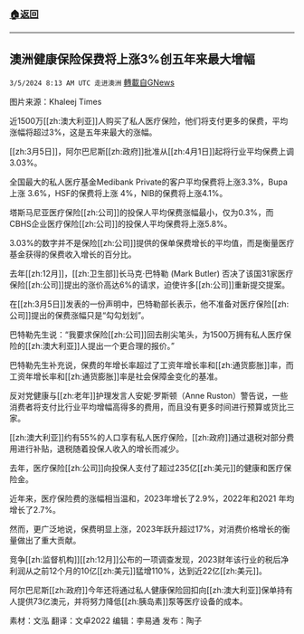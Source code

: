 ###  [:house:返回](README.md)
---


## 澳洲健康保险保费将上涨3%创五年来最大增幅
`3/5/2024 8:13 AM UTC 走进澳洲` [轉載自GNews](https://gnews.org/articles/2366294)

图片来源：Khaleej Times

近1500万[[zh:澳大利亚]]人购买了私人医疗保险，他们将支付更多的保费，平均涨幅将超过3%，这是五年来最大的涨幅。

[[zh:3月5日]]，阿尔巴尼斯[[zh:政府]]批准从[[zh:4月1日]]起将行业平均保费上调3.03%。

全国最大的私人医疗基金Medibank Private的客户平均保费将上涨3.3%，Bupa上涨 3.6%，HSF的保费将上涨 4%，NIB的保费将上涨4.1%。

塔斯马尼亚医疗保险[[zh:公司]]的投保人平均保费涨幅最小，仅为0.3%，而CBHS企业医疗保险[[zh:公司]]的投保人平均保费将上涨5.8%。

3.03%的数字并不是保险[[zh:公司]]提供的保单保费增长的平均值，而是衡量医疗基金获得的保费收入增长的百分比。

去年[[zh:12月]]，[[zh:卫生部]]长马克·巴特勒 (Mark Butler) 否决了该国31家医疗保险[[zh:公司]]提出的涨价高达6%的请求，迫使许多[[zh:公司]]重新提交提案。

在[[zh:3月5日]]发表的一份声明中，巴特勒部长表示，他不准备对医疗保险[[zh:公司]]提出的保费涨幅只是“勾勾划划”。

巴特勒先生说：“我要求保险[[zh:公司]]回去削尖笔头，为1500万拥有私人医疗保险的[[zh:澳大利亚]]人提出一个更合理的报价。”

巴特勒先生补充说，保费的年增长率超过了工资年增长率和[[zh:通货膨胀]]率，而工资年增长率和[[zh:通货膨胀]]率是社会保障金变化的基准。

反对党健康与[[zh:老年]]护理发言人安妮·罗斯顿（Anne Ruston）警告说，一些消费者将支付比行业平均增幅高得多的费用，而且没有更多时间进行预算或货比三家。

[[zh:澳大利亚]]约有55%的人口享有私人医疗保险，[[zh:政府]]通过退税对部分费用进行补贴，退税随着投保人收入的增长而减少。

去年，医疗保险[[zh:公司]]向投保人支付了超过235亿[[zh:美元]]的健康和医疗保险金。

近年来，医疗保险费的涨幅相当温和，2023年增长了2.9%，2022年和2021 年均增长了2.7%。

然而，更广泛地说，保费明显上涨，2023年跃升超过17%，对消费价格增长的衡量做出了重大贡献。

竞争[[zh:监督机构]][[zh:12月]]公布的一项调查发现，2023财年该行业的税后净利润从之前12个月的10亿[[zh:美元]]猛增110%，达到近22亿[[zh:美元]]。

阿尔巴尼斯[[zh:政府]]今年还将通过私人健康保险回扣向[[zh:澳大利亚]]保单持有人提供73亿澳元，并将努力降低[[zh:胰岛素]]泵等医疗设备的成本。

         
素材：文泓  翻译：文卓2022  编辑：李易通  发布：陶子


